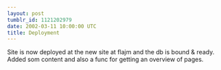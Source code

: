 ```yaml
---
layout: post
tumblr_id: 1121202979  
date: 2002-03-11 10:00:00 UTC
title: Deployment
---
```


Site is now deployed at the new site at flajm and the db is bound &#38; ready. Added som content and also a func for getting an overview of pages.
